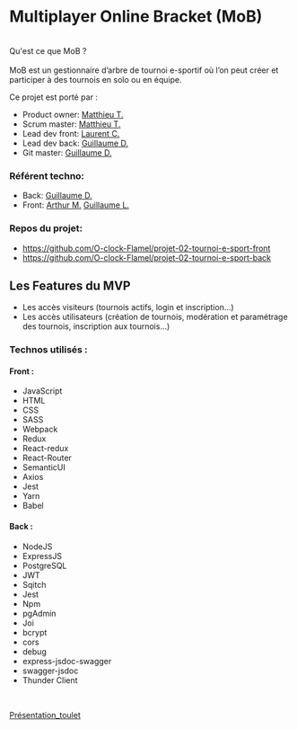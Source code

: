 # Multiplayer Online Bracket (MoB)
<br>
Qu'est ce que MoB ?
<br><br>
MoB est un gestionnaire d’arbre de tournoi e-sportif où l’on peut créer et participer à des tournois en solo ou en équipe.

<br>

Ce projet est porté par :

- Product owner: [Matthieu T.](https://github.com/mtoulet)
- Scrum master: [Matthieu T.](https://github.com/mtoulet)
- Lead dev front: [Laurent C.](https://github.com/LaurentCibil)
- Lead dev back: [Guillaume D.](https://github.com/GuillaumeDOLLE)
- Git master: [Guillaume D.](https://github.com/GuillaumeDOLLE)

### Référent techno:
- Back: [Guillaume D.](https://github.com/GuillaumeDOLLE)
- Front: [Arthur M.](https://github.com/Gab00n)
[Guillaume L.](https://github.com/Guillaume-Ln)

### Repos du projet:
- https://github.com/O-clock-Flamel/projet-02-tournoi-e-sport-front
- https://github.com/O-clock-Flamel/projet-02-tournoi-e-sport-back

## Les Features du MVP

* Les accès visiteurs (tournois actifs, login et inscription…)
* Les accès utilisateurs (création de tournois, modération et paramétrage des tournois, inscription aux tournois…)


### Technos utilisés :
#### Front :

- JavaScript
- HTML
- CSS
- SASS
- Webpack
- Redux
- React-redux
- React-Router
- SemanticUI
- Axios
- Jest
- Yarn
- Babel

#### Back :

- NodeJS
- ExpressJS
- PostgreSQL
- JWT
- Sqitch
- Jest
- Npm
- pgAdmin
- Joi
- bcrypt
- cors
- debug
- express-jsdoc-swagger
- swagger-jsdoc
- Thunder Client
<br>


[Présentation_toulet](https://drive.google.com/drive/u/0/folders/11ucqMIa6DEtqHDr-AvAmiETP7gJT8yck)
